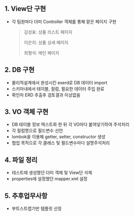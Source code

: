 ## 1. View단 구현

- 각 팀원마다 더미 Controller 객체를 통해 맡은 페이지 구현

  > 김성표: 상품 리스트 페이지
  >
  > 이은지: 상품 상세 페이지
  >
  > 최형석: 메인 페이지

## 2. DB 구현

- 물리적설계에서 완성시킨 exerd로 DB 데이터 import
- 스키마내에서 테이블, 컬럼, 필요한 데이터 주입 완료
- 확인차 ERD 추출후 검토결과 이상없음

## 3. VO 객체 구현

- DB 테이블 정보 텍스트화 한 뒤 각 VO마다 붙여넣기하여 주석처리
- 각 컬럼명으로 필드변수 선언
- lombok을 이용해 getter, setter, constructor 생성
- 협업 목적으로 각 클래스 및 필드변수마다 설명주석처리

## 4. 파일 정리

- 테스트때 생성했던 더미 객체 및 View단 삭제
- properties에 설정했던 mapper.xml 설정

## 5. 추후업무사항

- 부트스트랩기반 템플릿 선정